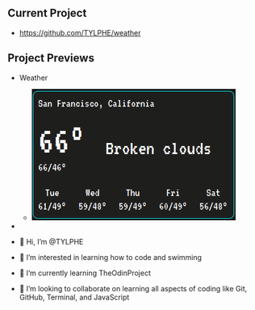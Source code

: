## Current Project
- https://github.com/TYLPHE/weather

## Project Previews
 - Weather
   - ![](https://github.com/TYLPHE/TYLPHE/blob/main/readmeAssets/weather.gif)
 - 

- 👋 Hi, I’m @TYLPHE
- 👀 I’m interested in learning how to code and swimming
- 🌱 I’m currently learning TheOdinProject
- 💞️ I’m looking to collaborate on learning all aspects of coding like Git, GitHub, Terminal, and JavaScript

